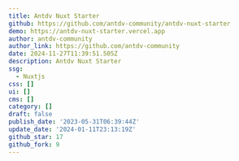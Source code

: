 ```yaml
---
title: Antdv Nuxt Starter
github: https://github.com/antdv-community/antdv-nuxt-starter
demo: https://antdv-nuxt-starter.vercel.app
author: antdv-community
author_link: https://github.com/antdv-community
date: 2024-11-27T11:39:51.505Z
description: Antdv Nuxt Starter
ssg:
  - Nuxtjs
css: []
ui: []
cms: []
category: []
draft: false
publish_date: '2023-05-31T06:39:44Z'
update_date: '2024-01-11T23:13:19Z'
github_star: 17
github_fork: 9
---
```

